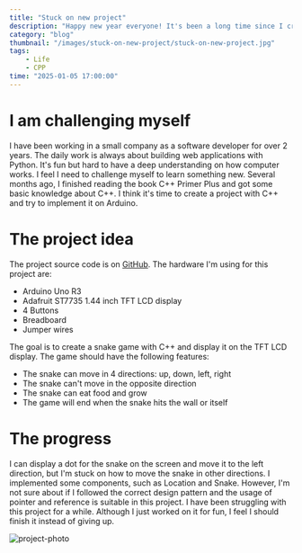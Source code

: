 ```yaml
---
title: "Stuck on new project"
description: "Happy new year everyone! It's been a long time since I created my first blog. I feel it's necessary to create a project with C++ to have deeper understanding on how computer works. This will help me to become a better developer and the skills I learned will be useful in future hardware projects."
category: "blog"
thumbnail: "/images/stuck-on-new-project/stuck-on-new-project.jpg"
tags: 
    - Life
    - CPP
time: "2025-01-05 17:00:00"
---
```


# I am challenging myself

I have been working in a small company as a software developer for over 2 years. The daily work is always about building web applications with Python. It's fun but hard to have a deep understanding on how computer works. I feel I need to challenge myself to learn something new. Several months ago, I finished reading the book C++ Primer Plus and got some basic knowledge about C++. I think it's time to create a project with C++ and try to implement it on Arduino. 

# The project idea

The project source code is on [GitHub](https://github.com/roger-mengqiu-chen/snake). The hardware I'm using for this project are:

- Arduino Uno R3
- Adafruit ST7735 1.44 inch TFT LCD display
- 4 Buttons
- Breadboard
- Jumper wires

The goal is to create a snake game with C++ and display it on the TFT LCD display. The game should have the following features:

- The snake can move in 4 directions: up, down, left, right
- The snake can't move in the opposite direction
- The snake can eat food and grow
- The game will end when the snake hits the wall or itself

# The progress

I can display a dot for the snake on the screen and move it to the left direction, but I'm stuck on how to move the snake in other directions. I implemented some components, such as Location and Snake. However, I'm not sure about if I followed the correct design pattern and the usage of pointer and reference is suitable in this project. I have been struggling with this project for a while. Although I just worked on it for fun, I feel I should finish it instead of giving up. 

![project-photo](stuck-on-new-project/stuck-on-new-project.jpg)
